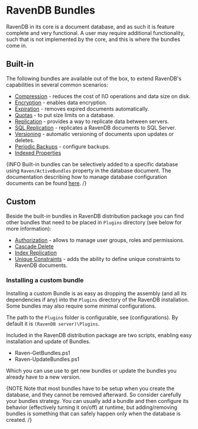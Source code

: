 # RavenDB Bundles

RavenDB in its core is a document database, and as such it is feature complete and very functional. A user may require additional functionality, such that is not implemented by the core, and this is where the bundles come in.

## Built-in

The following bundles are available out of the box, to extend RavenDB's capabilities in several common scenarios:

* [Compression](compression) - reduces the cost of I\O operations and data size on disk.
* [Encryption](encryption) - enables data encryption.
* [Expiration](expiration) - removes expired documents automatically.
* [Quotas](quotas) - to put size limits on a database.
* [Replication](../../scaling-out/replication) - provides a way to replicate data between servers.
* [SQL Replication](sql-replication) - replicates a RavenDB documents to SQL Server.
* [Versioning](versioning) - automatic versioning of documents upon updates or deletes.
* [Periodic Backups](periodic-backups) - configure backups.
* [Indexed Properties](indexed-properties)

{INFO Built-in bundles can be selectively added to a specific database using `Raven/ActiveBundles` property in the database document. The documentation describing how to manage database configuration documents can be found [here](../../multiple-databases). /}

## Custom

Beside the built-in bundles in RavenDB distribution package you can find other bundles that need to be placed in `Plugins` directory (see below for more information):

* [Authorization](authorization) - allows to manage user groups, roles and permissions.
* [Cascade Delete](cascade-delete)
* [Index Replication](index-replication)
* [Unique Constraints](unique-constraints) - adds the ability to define unique constraints to RavenDB documents.

### Installing a custom bundle

Installing a custom Bundle is as easy as dropping the assembly (and all its dependencies if any) into the `Plugins` directory of the RavenDB installation. Some bundles may also require some minimal configurations.

The path to the `Plugins` folder is configurable, see (configurations). By default it is `(RavenDB server)\Plugins`.

Included in the RavenDB distribution package are two scripts, enabling easy installation and update of Bundles.

* Raven-GetBundles.ps1
* Raven-UpdateBundles.ps1

Which you can use use to get new bundles or update the bundles you already have to a new version.

{NOTE Note that most bundles have to be setup when you create the database, and they cannot be removed afterward. So consider carefully your bundles strategy. You can usually add a bundle and then configure its behavior (effectively turning it on/off) at runtime, but adding/removing bundles is something that can safely happen only when the database is created. /}
